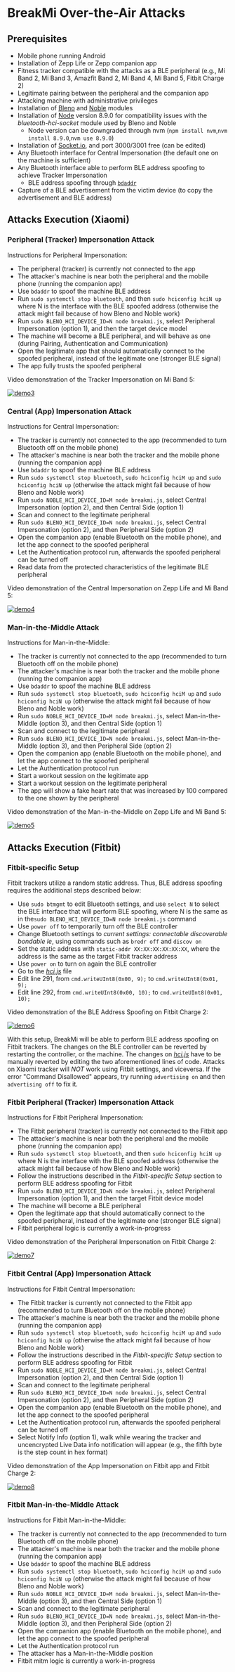# BreakMi Over-the-Air Attacks

## Prerequisites

* Mobile phone running Android
* Installation of Zepp Life or Zepp companion app
* Fitness tracker compatible with the attacks as a BLE peripheral (e.g., Mi Band 2, Mi Band 3, Amazfit Band 2, Mi Band 4, Mi Band 5, Fitbit Charge 2)
* Legitimate pairing between the peripheral and the companion app
* Attacking machine with administrative privileges
* Installation of [Bleno](https://github.com/noble/bleno) and [Noble](https://github.com/noble/noble) modules
* Installation of [Node](https://nodejs.org/en/) version 8.9.0 for compatibility issues with the *bluetooth-hci-socket* module used by Bleno and Noble
  - Node version can be downgraded through nvm (`npm install nvm`,`nvm install 8.9.0`,`nvm use 8.9.0`)
* Installation of [Socket.io](https://socket.io/), and port 3000/3001 free (can be edited)
* Any Bluetooth interface for Central Impersonation (the default one on the machine is sufficient)
* Any Bluetooth interface able to perform BLE address spoofing to achieve Tracker Impersonation
  - BLE address spoofing through [`bdaddr`](https://github.com/thxomas/bdaddr)
* Capture of a BLE advertisement from the victim device (to copy the advertisement and BLE address)

## Attacks Execution (Xiaomi)

### Peripheral (Tracker) Impersonation Attack

Instructions for Peripheral Impersonation:
* The peripheral (tracker) is currently not connected to the app
* The attacker's machine is near both the peripheral and the mobile phone (running the companion app)
* Use `bdaddr` to spoof the machine BLE address
* Run `sudo systemctl stop bluetooth`, and then `sudo hciconfig hciN up` where N is the interface with the BLE spoofed address (otherwise the attack might fail because of how Bleno and Noble work)
* Run `sudo BLENO_HCI_DEVICE_ID=N node breakmi.js`, select Peripheral Impersonation (option 1), and then the target device model
* The machine will become a BLE peripheral, and will behave as one (during Pairing, Authentication and Communication)
* Open the legitimate app that should automatically connect to the spoofed peripheral, instead of the legitimate one (stronger BLE signal)
* The app fully trusts the spoofed peripheral

Video demonstration of the Tracker Impersonation on Mi Band 5:

[![demo3](http://img.youtube.com/vi/wBRDpL5WVsw/0.jpg)](http://www.youtube.com/watch?v=wBRDpL5WVsw)

### Central (App) Impersonation Attack

Instructions for Central Impersonation:
* The tracker is currently not connected to the app (recommended to turn Bluetooth off on the mobile phone)
* The attacker's machine is near both the tracker and the mobile phone (running the companion app)
* Use `bdaddr` to spoof the machine BLE address
* Run `sudo systemctl stop bluetooth`, `sudo hciconfig hciM up` and `sudo hciconfig hciN up` (otherwise the attack might fail because of how Bleno and Noble work)
* Run `sudo NOBLE_HCI_DEVICE_ID=M node breakmi.js`, select Central Impersonation (option 2), and then Central Side (option 1)
* Scan and connect to the legitimate peripheral
* Run `sudo BLENO_HCI_DEVICE_ID=N node breakmi.js`, select Central Impersonation (option 2), and then Peripheral Side (option 2)
* Open the companion app (enable Bluetooth on the mobile phone), and let the app connect to the spoofed peripheral
* Let the Authentication protocol run, afterwards the spoofed peripheral can be turned off
* Read data from the protected characteristics of the legitimate BLE peripheral

Video demonstration of the Central Impersonation on Zepp Life and Mi Band 5:

[![demo4](http://img.youtube.com/vi/3728qE_WOt8/0.jpg)](http://www.youtube.com/watch?v=3728qE_WOt8)

### Man-in-the-Middle Attack

Instructions for Man-in-the-Middle:
* The tracker is currently not connected to the app (recommended to turn Bluetooth off on the mobile phone)
* The attacker's machine is near both the tracker and the mobile phone (running the companion app)
* Use `bdaddr` to spoof the machine BLE address
* Run `sudo systemctl stop bluetooth`, `sudo hciconfig hciM up` and `sudo hciconfig hciN up` (otherwise the attack might fail because of how Bleno and Noble work)
* Run `sudo NOBLE_HCI_DEVICE_ID=M node breakmi.js`, select Man-in-the-Middle (option 3), and then Central Side (option 1)
* Scan and connect to the legitimate peripheral
* Run `sudo BLENO_HCI_DEVICE_ID=N node breakmi.js`, select Man-in-the-Middle (option 3), and then Peripheral Side (option 2)
* Open the companion app (enable Bluetooth on the mobile phone), and let the app connect to the spoofed peripheral
* Let the Authentication protocol run
* Start a workout session on the legitimate app
* Start a workout session on the legitimate peripheral
* The app will show a fake heart rate that was increased by 100 compared to the one shown by the peripheral

Video demonstration of the Man-in-the-Middle on Zepp Life and Mi Band 5:

[![demo5](http://img.youtube.com/vi/bUaY1kW6J7A/0.jpg)](http://www.youtube.com/watch?v=bUaY1kW6J7A)

## Attacks Execution (Fitbit)

### Fitbit-specific Setup

Fitbit trackers utilize a random static address. Thus, BLE address spoofing requires the additional steps described below:
* Use `sudo btmgmt` to edit Bluetooth settings, and use `select N` to select the BLE interface that will perform BLE spoofing, where N is the same as in the`sudo BLENO_HCI_DEVICE_ID=N node breakmi.js` command
* Use `power off` to temporarily turn off the BLE controller
* Change Bluetooth settings to *current settings: connectable discoverable bondable le*, using commands such as `bredr off` and `discov on`
* Set the static address with `static-addr XX:XX:XX:XX:XX:XX`, where the address is the same as the target Fitbit tracker address
* Use `power on` to turn on again the BLE controller
* Go to the [*hci.js*](https://github.com/Skiti/BreakMi/blob/main/breakmi-ble/bleno/lib/hci-socket/hci.js) file
* Edit line 291, from `cmd.writeUInt8(0x00, 9);` to `cmd.writeUInt8(0x01, 9);`
* Edit line 292, from `cmd.writeUInt8(0x00, 10);` to `cmd.writeUInt8(0x01, 10);`

Video demonstration of the BLE Address Spoofing on Fitbit Charge 2:

[![demo6](http://img.youtube.com/vi/_f5I8_xmTzs/0.jpg)](https://youtu.be/_f5I8_xmTzs)

With this setup, BreakMi will be able to perform BLE address spoofing on Fitbit trackers. The changes on the BLE controller can be reverted by restarting the controller, or the machine. The changes on [*hci.js*](https://github.com/Skiti/BreakMi/blob/main/breakmi-ble/bleno/lib/hci-socket/hci.js) have to be manually reverted by editing the two aforementioned lines of code. Attacks on Xiaomi tracker will *NOT* work using Fitbit settings, and viceversa. If the error "Command Disallowed" appears, try running `advertising on` and then `advertising off` to fix it.

### Fitbit Peripheral (Tracker) Impersonation Attack

Instructions for Fitbit Peripheral Impersonation:
* The Fitbit peripheral (tracker) is currently not connected to the Fitbit app
* The attacker's machine is near both the peripheral and the mobile phone (running the companion app)
* Run `sudo systemctl stop bluetooth`, and then `sudo hciconfig hciN up` where N is the interface with the BLE spoofed address (otherwise the attack might fail because of how Bleno and Noble work)
* Follow the instructions described in the *Fitbit-specific Setup* section to perform BLE address spoofing for Fitbit
* Run `sudo BLENO_HCI_DEVICE_ID=N node breakmi.js`, select Peripheral Impersonation (option 1), and then the target Fitbit device model
* The machine will become a BLE peripheral
* Open the legitimate app that should automatically connect to the spoofed peripheral, instead of the legitimate one (stronger BLE signal)
* Fitbit peripheral logic is currently a work-in-progress

Video demonstration of the Peripheral Impersonation on Fitbit Charge 2:

[![demo7](http://img.youtube.com/vi/-EzbmsfTOSU/0.jpg)](https://youtu.be/-EzbmsfTOSU)

### Fitbit Central (App) Impersonation Attack

Instructions for Fitbit Central Impersonation:
* The Fitbit tracker is currently not connected to the Fitbit app (recommended to turn Bluetooth off on the mobile phone)
* The attacker's machine is near both the tracker and the mobile phone (running the companion app)
* Run `sudo systemctl stop bluetooth`, `sudo hciconfig hciM up` and `sudo hciconfig hciN up` (otherwise the attack might fail because of how Bleno and Noble work)
* Follow the instructions described in the *Fitbit-specific Setup* section to perform BLE address spoofing for Fitbit
* Run `sudo NOBLE_HCI_DEVICE_ID=M node breakmi.js`, select Central Impersonation (option 2), and then Central Side (option 1)
* Scan and connect to the legitimate peripheral
* Run `sudo BLENO_HCI_DEVICE_ID=N node breakmi.js`, select Central Impersonation (option 2), and then Peripheral Side (option 2)
* Open the companion app (enable Bluetooth on the mobile phone), and let the app connect to the spoofed peripheral
* Let the Authentication protocol run, afterwards the spoofed peripheral can be turned off
* Select Notify Info (option 1), walk while wearing the tracker and uncencrypted Live Data info notification will appear (e.g., the fifth byte is the step count in hex format)

Video demonstration of the App Impersonation on Fitbit app and Fitbit Charge 2:

[![demo8](http://img.youtube.com/vi/pYcxr5NyOSI/0.jpg)](https://youtu.be/pYcxr5NyOSI)

### Fitbit Man-in-the-Middle Attack

Instructions for Fitbit Man-in-the-Middle:
* The tracker is currently not connected to the app (recommended to turn Bluetooth off on the mobile phone)
* The attacker's machine is near both the tracker and the mobile phone (running the companion app)
* Use `bdaddr` to spoof the machine BLE address
* Run `sudo systemctl stop bluetooth`, `sudo hciconfig hciM up` and `sudo hciconfig hciN up` (otherwise the attack might fail because of how Bleno and Noble work)
* Run `sudo NOBLE_HCI_DEVICE_ID=M node breakmi.js`, select Man-in-the-Middle (option 3), and then Central Side (option 1)
* Scan and connect to the legitimate peripheral
* Run `sudo BLENO_HCI_DEVICE_ID=N node breakmi.js`, select Man-in-the-Middle (option 3), and then Peripheral Side (option 2)
* Open the companion app (enable Bluetooth on the mobile phone), and let the app connect to the spoofed peripheral
* Let the Authentication protocol run
* The attacker has a Man-in-the-Middle position
* Fitbit mitm logic is currently a work-in-progress
